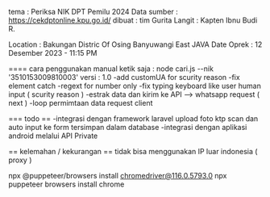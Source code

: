 tema 		: Periksa NIK DPT Pemilu 2024
Data sumber	: https://cekdptonline.kpu.go.id/
dibuat		: tim Gurita Langit
			: Kapten Ibnu Budi R. 
 
Location	: Bakungan Distric Of Osing Banyuwangi East JAVA
Date Oprek	: 12 Desember 2023 - 11:15 PM

====
cara penggunakan manual ketik saja : node cari.js --nik '3510153009810003'
versi		: 1.0
-add customUA for scurity reason
-fix element catch
-regext for number only
-fix typing keyboard like user human input ( scurity reason )
-estrak data dan kirim ke API --> whatsapp request ( next )
-loop permimtaan data request client

=== todo ==
-integrasi dengan framework laravel upload foto ktp scan dan auto input ke form tersimpan dalam database
-integrasi dengan aplikasi android melalui API Private 

== kelemahan / kekurangan ==
tidak bisa menggunakan IP luar indonesia ( proxy )

npx @puppeteer/browsers install chromedriver@116.0.5793.0
npx puppeteer browsers install chrome 
